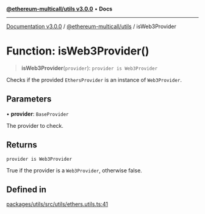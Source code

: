 [**@ethereum-multicall/utils v3.0.0**](../README.md) • **Docs**

***

[Documentation v3.0.0](../../../packages.md) / [@ethereum-multicall/utils](../README.md) / isWeb3Provider

# Function: isWeb3Provider()

> **isWeb3Provider**(`provider`): `provider is Web3Provider`

Checks if the provided `EthersProvider` is an instance of `Web3Provider`.

## Parameters

• **provider**: `BaseProvider`

The provider to check.

## Returns

`provider is Web3Provider`

True if the provider is a `Web3Provider`, otherwise false.

## Defined in

[packages/utils/src/utils/ethers.utils.ts:41](https://github.com/niZmosis/ethereum-multicall/blob/68ee699eca0cd184d8f0b7213bb6f4fe15a011a1/packages/utils/src/utils/ethers.utils.ts#L41)
